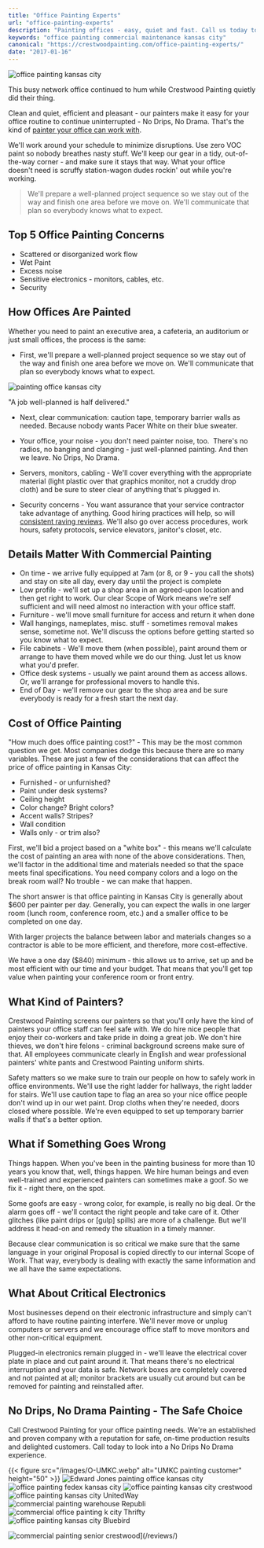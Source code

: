 ```yaml
---
title: "Office Painting Experts"
url: "office-painting-experts"
description: "Painting offices - easy, quiet and fast. Call us today to learn about a No Drips, No Drama office painting experience!"
keywords: "office painting commercial maintenance kansas city"
canonical: "https://crestwoodpainting.com/office-painting-experts/"
date: "2017-01-16"
---
```


![office painting kansas city](/images/O-Bluebird-aisle.webp)

This busy network office continued to hum while Crestwood Painting quietly did their thing.

Clean and quiet, efficient and pleasant - our painters make it easy for your office routine to continue uninterrupted - No Drips, No Drama. That's the kind of [painter your office can work with](/office-painting-case-study/).

We'll work around your schedule to minimize disruptions. Use zero VOC paint so nobody breathes nasty stuff. We'll keep our gear in a tidy, out-of-the-way corner - and make sure it stays that way. What your office doesn't need is scruffy station-wagon dudes rockin' out while you're working.

> We'll prepare a well-planned project sequence so we stay out of the way and finish one area before we move on. We'll communicate that plan so everybody knows what to expect.

## Top 5 Office Painting Concerns

- Scattered or disorganized work flow
- Wet Paint
- Excess noise
- Sensitive electronics - monitors, cables, etc.
- Security

## How Offices Are Painted

Whether you need to paint an executive area, a cafeteria, an auditorium or just small offices, the process is the same:

- First, we'll prepare a well-planned project sequence so we stay out of the way and finish one area before we move on. We'll communicate that plan so everybody knows what to expect.

![painting office kansas city](/images/O-print-layout.webp)

"A job well-planned is half delivered."

- Next, clear communication: caution tape, temporary barrier walls as needed. Because nobody wants Pacer White on their blue sweater.

- Your office, your noise - you don't need painter noise, too.  There's no radios, no banging and clanging - just well-planned painting. And then we leave. No Drips, No Drama.

- Servers, monitors, cabling - We'll cover everything with the appropriate material (light plastic over that graphics monitor, not a cruddy drop cloth) and be sure to steer clear of anything that's plugged in.

- Security concerns - You want assurance that your service contractor take advantage of anything. Good hiring practices will help, so will [consistent raving reviews](/reviews/). We'll also go over access procedures, work hours, safety protocols, service elevators, janitor's closet, etc.

## Details Matter With Commercial Painting

- On time - we arrive fully equipped at 7am (or 8, or 9 - you call the shots) and stay on site all day, every day until the project is complete
- Low profile - we'll set up a shop area in an agreed-upon location and then get right to work. Our clear Scope of Work means we're self sufficient and will need almost no interaction  with your office staff.
- Furniture - we'll move small furniture for access and return it when done
- Wall hangings, nameplates, misc. stuff - sometimes removal makes sense, sometime not. We'll discuss the options before getting started so you know what to expect.
- File cabinets - We'll move them (when possible), paint around them or arrange to have them moved while we do our thing. Just let us know what you'd prefer.
- Office desk systems - usually we paint around them as access allows. Or, we'll arrange for professional movers to handle this.
- End of Day - we'll remove our gear to the shop area and be sure everybody is ready for a fresh start the next day.

## Cost of Office Painting

"How much does office painting cost?" - This may be the most common question we get. Most companies dodge this because there are so many variables. These are just a few of the considerations that can affect the price of office painting in Kansas City:

- Furnished - or unfurnished?
- Paint under desk systems?
- Ceiling height
- Color change? Bright colors?
- Accent walls? Stripes?
- Wall condition
- Walls only - or trim also?

First, we'll bid a project based on a "white box" - this means we'll calculate the cost of painting an area with none of the above considerations. Then, we'll factor in the additional time and materials needed so that the space meets final specifications. You need company colors and a logo on the break room wall? No trouble - we can make that happen.

The short answer is that office painting in Kansas City is generally about $600 per painter per day. Generally, you can expect the walls in one larger room (lunch room, conference room, etc.) and a smaller office to be completed on one day.

With larger projects the balance between labor and materials changes so a contractor is able to be more efficient, and therefore, more cost-effective.

We have a one day ($840) minimum - this allows us to arrive, set up and be most efficient with our time and your budget. That means that you'll get top value when painting your conference room or front entry.

## What Kind of Painters?

Crestwood Painting screens our painters so that you'll only have the kind of painters your office staff can feel safe with. We do hire nice people that enjoy their co-workers and take pride in doing a great job. We don't hire thieves, we don't hire felons - criminal background screens make sure of that. All employees communicate clearly in English and wear professional painters' white pants and Crestwood Painting uniform shirts.

Safety matters so we make sure to train our people on how to safely work in office environments. We'll use the right ladder for hallways, the right ladder for stairs. We'll use caution tape to flag an area so your nice office people don't wind up in our wet paint. Drop cloths when they're needed, doors closed where possible. We're even equipped to set up temporary barrier walls if that's a better option.

## What if Something Goes Wrong

Things happen. When you've been in the painting business for more than 10 years you know that, well, things happen. We hire human beings and even well-trained and experienced painters can sometimes make a goof. So we fix it - right there, on the spot.

Some goofs are easy - wrong color, for example, is really no big deal. Or the alarm goes off - we'll contact the right people and take care of it. Other glitches (like paint drips or \[gulp\] spills) are more of a challenge. But we'll address it head-on and remedy the situation in a timely manner.

Because clear communication is so critical we make sure that the same language in your original Proposal is copied directly to our internal Scope of Work. That way, everybody is dealing with exactly the same information and we all have the same expectations.

## What About Critical Electronics

Most businesses depend on their electronic infrastructure and simply can't afford to have routine painting interfere. We'll never move or unplug computers or servers and we encourage office staff to move monitors and other non-critical equipment.

Plugged-in electronics remain plugged in - we'll leave the electrical cover plate in place and cut paint around it. That means there's no electrical interruption and your data is safe. Network boxes are completely covered and not painted at all; monitor brackets are usually cut around but can be removed for painting and reinstalled after.

## No Drips, No Drama Painting - The Safe Choice

Call Crestwood Painting for your office painting needs. We're an established and proven company with a reputation for safe, on-time production results and delighted customers. Call today to look into a No Drips No Drama experience.

{{< figure src="/images/O-UMKC.webp" alt="UMKC painting customer" height="50" >}} ![Edward Jones painting office kansas city](/images/O-edwardjones.webp) ![office painting fedex kansas city](/images/O-fedex-logo.webp) ![office painting kansas city crestwood](/images/O-Cintas.webp) ![office painting kansas city UnitedWay](/images/O-UnitedWay.webp) ![commercial painting warehouse Republi](/images/O-Republic.webp) ![commercial office painting k city Thrifty](/images/O-Thrifty.webp) ![office painting kansas city Bluebird](/images/O-Bluebird.webp)

![commercial painting senior crestwood](/images/O-Sunrise-Senior-Living.webp)](/reviews/)
